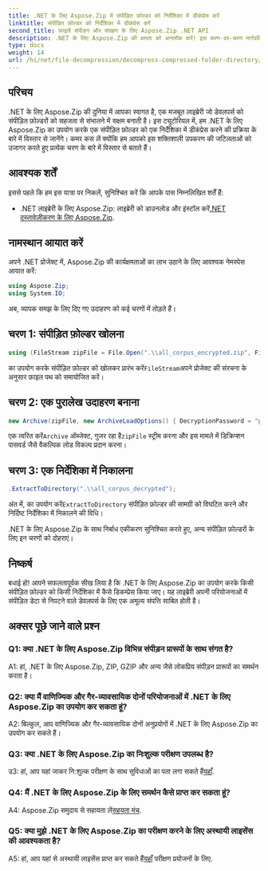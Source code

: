 ```yaml
---
title: .NET के लिए Aspose.Zip में संपीड़ित फ़ोल्डर को निर्देशिका में डीकंप्रेस करें
linktitle: संपीड़ित फ़ोल्डर को निर्देशिका में डीकंप्रेस करें
second_title: फ़ाइलें संपीड़न और संग्रहण के लिए Aspose.Zip .NET API
description: .NET के लिए Aspose.Zip की क्षमता को अनलॉक करें! इस चरण-दर-चरण मार्गदर्शिका से फ़ोल्डरों को आसानी से डीकंप्रेस करना सीखें। निर्बाध संपीड़न और निष्कर्षण की दुनिया में गोता लगाएँ।
type: docs
weight: 14
url: /hi/net/file-decompression/decompress-compressed-folder-directory/
---
```

## परिचय

.NET के लिए Aspose.Zip की दुनिया में आपका स्वागत है, एक मजबूत लाइब्रेरी जो डेवलपर्स को संपीड़ित फ़ोल्डरों को सहजता से संभालने में सक्षम बनाती है। इस ट्यूटोरियल में, हम .NET के लिए Aspose.Zip का उपयोग करके एक संपीड़ित फ़ोल्डर को एक निर्देशिका में डीकंप्रेस करने की प्रक्रिया के बारे में विस्तार से जानेंगे। कमर कस लें क्योंकि हम आपको इस शक्तिशाली उपकरण की जटिलताओं को उजागर करते हुए प्रत्येक चरण के बारे में विस्तार से बताते हैं।

## आवश्यक शर्तें

इससे पहले कि हम इस यात्रा पर निकलें, सुनिश्चित करें कि आपके पास निम्नलिखित शर्तें हैं:

-  .NET लाइब्रेरी के लिए Aspose.Zip: लाइब्रेरी को डाउनलोड और इंस्टॉल करें[.NET दस्तावेज़ीकरण के लिए Aspose.Zip](https://reference.aspose.com/zip/net/).

## नामस्थान आयात करें

अपने .NET प्रोजेक्ट में, Aspose.Zip की कार्यक्षमताओं का लाभ उठाने के लिए आवश्यक नेमस्पेस आयात करें:

```csharp
using Aspose.Zip;
using System.IO;
```

अब, व्यापक समझ के लिए दिए गए उदाहरण को कई चरणों में तोड़ते हैं।

## चरण 1: संपीड़ित फ़ोल्डर खोलना

```csharp
using (FileStream zipFile = File.Open(".\\all_corpus_encrypted.zip", FileMode.Open))
```

 का उपयोग करके संपीड़ित फ़ोल्डर को खोलकर प्रारंभ करें`FileStream`अपने प्रोजेक्ट की संरचना के अनुसार फ़ाइल पथ को समायोजित करें।

## चरण 2: एक पुरालेख उदाहरण बनाना

```csharp
new Archive(zipFile, new ArchiveLoadOptions() { DecryptionPassword = "p@s$" })
```

 एक त्वरित करें`Archive` ऑब्जेक्ट, गुजर रहा है`zipFile` स्ट्रीम करना और इस मामले में डिक्रिप्शन पासवर्ड जैसे वैकल्पिक लोड विकल्प प्रदान करना।

## चरण 3: एक निर्देशिका में निकालना

```csharp
.ExtractToDirectory(".\\all_corpus_decrypted");
```

 अंत में, का उपयोग करें`ExtractToDirectory` संपीड़ित फ़ोल्डर की सामग्री को विघटित करने और निर्दिष्ट निर्देशिका में निकालने की विधि।

.NET के लिए Aspose.Zip के साथ निर्बाध एकीकरण सुनिश्चित करते हुए, अन्य संपीड़ित फ़ोल्डरों के लिए इन चरणों को दोहराएं।

## निष्कर्ष

बधाई हो! आपने सफलतापूर्वक सीख लिया है कि .NET के लिए Aspose.Zip का उपयोग करके किसी संपीड़ित फ़ोल्डर को किसी निर्देशिका में कैसे डिकम्प्रेस किया जाए। यह लाइब्रेरी अपनी परियोजनाओं में संपीड़ित डेटा से निपटने वाले डेवलपर्स के लिए एक अमूल्य संपत्ति साबित होती है।

## अक्सर पूछे जाने वाले प्रश्न

### Q1: क्या .NET के लिए Aspose.Zip विभिन्न संपीड़न प्रारूपों के साथ संगत है?

A1: हां, .NET के लिए Aspose.Zip, ZIP, GZIP और अन्य जैसे लोकप्रिय संपीड़न प्रारूपों का समर्थन करता है।

### Q2: क्या मैं वाणिज्यिक और गैर-व्यावसायिक दोनों परियोजनाओं में .NET के लिए Aspose.Zip का उपयोग कर सकता हूं?

A2: बिल्कुल, आप वाणिज्यिक और गैर-व्यावसायिक दोनों अनुप्रयोगों में .NET के लिए Aspose.Zip का उपयोग कर सकते हैं।

### Q3: क्या .NET के लिए Aspose.Zip का निःशुल्क परीक्षण उपलब्ध है?

 उ3: हां, आप यहां जाकर नि:शुल्क परीक्षण के साथ सुविधाओं का पता लगा सकते हैं[यहाँ](https://releases.aspose.com/).

### Q4: मैं .NET के लिए Aspose.Zip के लिए समर्थन कैसे प्राप्त कर सकता हूं?

 A4: Aspose.Zip समुदाय से सहायता लें[सहयता मंच](https://forum.aspose.com/c/zip/37).

### Q5: क्या मुझे .NET के लिए Aspose.Zip का परीक्षण करने के लिए अस्थायी लाइसेंस की आवश्यकता है?

 A5: हां, आप यहां से अस्थायी लाइसेंस प्राप्त कर सकते हैं[यहाँ](https://purchase.aspose.com/temporary-license/) परीक्षण प्रयोजनों के लिए.